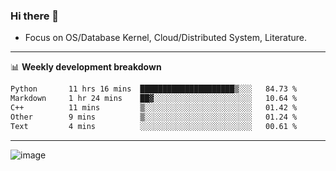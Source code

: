 ### Hi there 👋
<!-- * Daily Meditation via Leetcode/Competitive-Programming. -->
* Focus on OS/Database Kernel, Cloud/Distributed System, Literature.

-------

📊 **Weekly development breakdown**
<!--START_SECTION:waka-->

```txt
Python       11 hrs 16 mins  █████████████████████▒░░░   84.73 %
Markdown     1 hr 24 mins    ██▓░░░░░░░░░░░░░░░░░░░░░░   10.64 %
C++          11 mins         ▒░░░░░░░░░░░░░░░░░░░░░░░░   01.42 %
Other        9 mins          ▒░░░░░░░░░░░░░░░░░░░░░░░░   01.24 %
Text         4 mins          ░░░░░░░░░░░░░░░░░░░░░░░░░   00.61 %
```

<!--END_SECTION:waka-->

-------

<!-- [![Leetcode Stats](https://leetcard.jacoblin.cool/hzhang413?font=Fira+Mono)](https://leetcode.com/fxrc) -->
![image](./cyberpunk-ghost-in-the-shell.gif)
<!--![image](./gis-archive.png)-->
